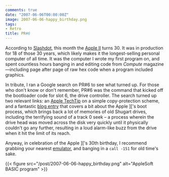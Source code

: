 ```yaml
---
comments: true
date: "2007-06-06T00:00:00Z"
image: 2007-06-06-happy_birthday.png
tags:
- Retro
title: PR#6
---
```


According to [Slashdot][slashdot_article], this month the [Apple
II][wiki_appleii] turns 30. It was in production for 18 of those 30 years,
which likely makes it the longest-selling personal computer of all time. It was
the computer I wrote my first program on, and spent countless hours banging in
and editing code from _Compute_ magazine—including page after page of raw hex
code when a program included graphics.<!--more-->

In tribute, I ran a Google search on PR\#6 to see what turned up. For those who
don't know or don't remember, PR\#6 was the command that kicked off the
bootloader code for slot 6, the drive controller. The search turned up two
relevant links: an [Apple TechTip][techtip] on a simple copy-protection scheme,
and a fantastic [blog entry][appleii_boot] that covers a bit about the Apple
\]\['s boot process, which brings back a lot of memories of old Shugart drives,
including the terrifying sound of a track 0 seek – a process wherein the drive
head was moved across the disk very quickly until it physically couldn't go any
further, resulting in a loud alarm-like buzz from the drive when it hit the
limit of its reach.

Anyway, in celebration of the Apple \]\['s 30th birthday, I recommend grabbing
your nearest [emulator][emulator], and banging in a `call -151` for old time's
sake.

{{< figure src="/post/2007-06-06-happy_birthday.png"
    alt="AppleSoft BASIC program" >}}

[wiki_appleii]: https://en.wikipedia.org/wiki/Apple_II
[slashdot_article]: http://apple.slashdot.org/article.pl?sid=07/06/06/0028246
[techtip]: http://docs.info.apple.com/article.html?artnum=197&coll=ap
[appleii_boot]: http://diveintomark.org/archives/2006/08/22/c600g
[emulator]: https://www.scullinsteel.com/apple2/#dos33master
